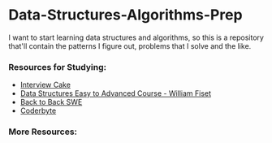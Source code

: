 # Data-Structures-Algorithms-Prep

I want to start learning data structures and algorithms, so this is a repository that'll contain the patterns I figure out, problems that I solve and the like.

<h3>Resources for Studying:</h3>

- <a href="https://interviewcake.com">Interview Cake</a>
- <a href="https://www.youtube.com/watch?v=RBSGKlAvoiM">Data Structures Easy to Advanced Course - William Fiset</a>
- <a href="https://backtobackswe.com/">Back to Back SWE</a>
- <a href="https://coderbyte.com/">Coderbyte</a>


<h3>More Resources:</h3>

